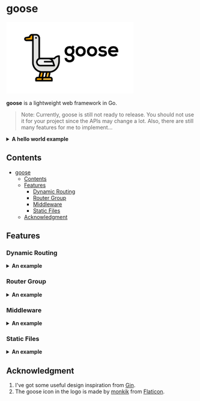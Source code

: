 # goose

<a href="https://github.com/zhoudaxia233/goose"><img height="190px" src="logo.svg"></a>

**goose** is a lightweight web framework in Go.

>Note: Currently, goose is still not ready to release. You should not use it for your project since the APIs may change a lot. Also, there are still many features for me to implement...

<details>
<summary><strong>A hello world example</strong></summary>

```go
package main

import (
	"github.com/zhoudaxia233/goose"
)

func main() {
	g := goose.New()

	g.GET("/", func(ctx *goose.Context) {
		ctx.String("Hello World!")
	})

	g.Run(":8080")
}
```

</details>

## Contents
- [goose](#goose)
	- [Contents](#contents)
	- [Features](#features)
		- [Dynamic Routing](#dynamic-routing)
		- [Router Group](#router-group)
		- [Middleware](#middleware)
		- [Static Files](#static-files)
	- [Acknowledgment](#acknowledgment)

## Features
### Dynamic Routing

<details>
<summary><strong>An example</strong></summary>

```go
package main

import (
	"github.com/zhoudaxia233/goose"
)

func main() {
	g := goose.New()

	g.GET("/info/:name", func(ctx *goose.Context) {
		ctx.String("My name is %s", ctx.Param("name"))
	})

	g.Run(":8080")
}

```

</details>

### Router Group

<details>
<summary><strong>An example</strong></summary>

```go
package main

import (
	"github.com/zhoudaxia233/goose"
)

func main() {
	g := goose.New()

	v1 := g.Group("v1")
	{
		v1.GET("/", func(ctx *goose.Context) {
			ctx.String("Page V1!")
		})

		v1.GET("/hello", func(ctx *goose.Context) {
			ctx.String("Hello V1!")
		})

		// goose also supports nested router group
		v2 := v1.Group("v2")
		{
			v2.GET("/hello", func(ctx *goose.Context) {
				ctx.String("Hello V2!")
			})
		}
	}

	g.Run(":8080")
}

```

</details>

### Middleware

<details>
<summary><strong>An example</strong></summary>

```go
package main

import (
	"github.com/zhoudaxia233/goose"
)

func main() {
	g := goose.New()
	g.Use(func(ctx *goose.Context) {
		log.Println("here get executed before handling the request")
		ctx.Next()
		log.Println("here get executed after handling the request")
	})

	g.GET("/", func(ctx *goose.Context) {
		ctx.String("Hello World!")
	})

	v1 := g.Group("v1")
	v1.Use(func(ctx *goose.Context) {
		log.Println("before v1")
		ctx.Next()
		log.Println("after v1")
	})

	v1.GET("/hello", func(ctx *goose.Context) {
		ctx.String("Hello V1!")
	})

	g.Run(":8080")
}

```

</details>

### Static Files

<details>
<summary><strong>An example</strong></summary>

```go
package main

import (
	"github.com/zhoudaxia233/goose"
)

func main() {
	g := goose.New()

	g.Static("/assets", "examples/static")
	g.StaticFile("/favicon.ico", "examples/favicon.ico")

	g.Run(":8080")
}

```

</details>

## Acknowledgment

1. I've got some useful design inspiration from [Gin](https://github.com/gin-gonic/gin).
2. The goose icon in the logo is made by [monkik](https://www.flaticon.com/authors/monkik) from [Flaticon](https://www.flaticon.com/).
